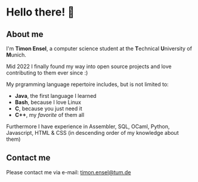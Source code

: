 # Hello there! 👋

## About me
I'm **Timon Ensel**, a computer science student at the **T**echnical **U**niversity of **M**unich.

Mid 2022 I finally found my way into open source projects and love contributing to them ever since :)

  
My prgramming language repertoire includes, but is not limited to:
- **Java**, the first language I learned
- **Bash**, because I love Linux 
- **C**, because you just need it
- **C++**, my *favorite* of them all

Furthermore I have experience in Assembler, SQL, OCaml, Python, Javascript, HTML & CSS (in descending order of my knowledge about them)

## Contact me
Please contact me via e-mail: timon.ensel@tum.de

<!---
forgottosave/forgottosave is a special repository because its `README.md` (this file) appears on your GitHub profile.
--->

